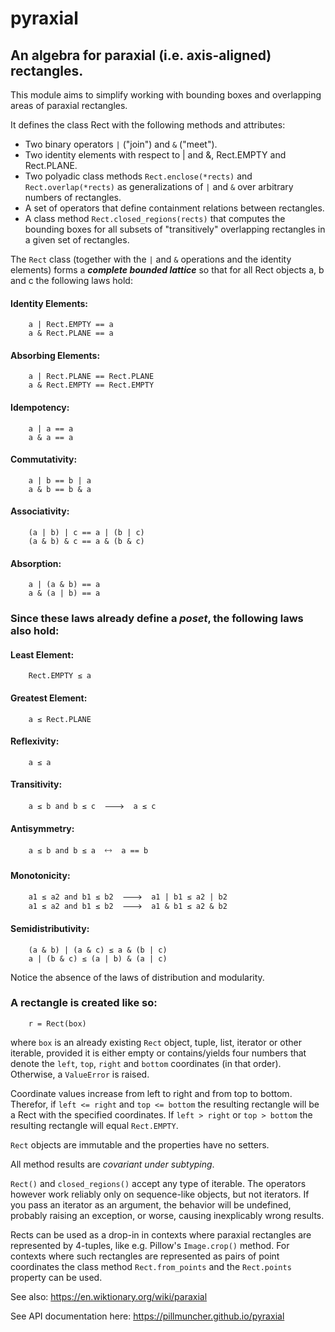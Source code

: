 # pyraxial
## An algebra for paraxial (i.e. axis-aligned) rectangles.
 
 
This module aims to simplify working with bounding boxes and overlapping areas
of paraxial rectangles.
 
 
It defines the class Rect with the following methods and attributes:
  - Two binary operators `|` ("join") and `&` ("meet").
  - Two identity elements with respect to | and &, Rect.EMPTY and Rect.PLANE.
  - Two polyadic class methods `Rect.enclose(*rects)` and `Rect.overlap(*rects)`
    as generalizations of `|` and `&` over arbitrary numbers of rectangles.
  - A set of operators that define containment relations between rectangles.
  - A class method `Rect.closed_regions(rects)` that computes the bounding boxes
    for all subsets of "transitively" overlapping rectangles in a given set of
    rectangles.
 
 
The `Rect` class (together with the `|` and `&` operations and the identity elements)
forms a ***complete bounded lattice*** so that for all Rect objects a, b and c the
following laws hold:
 
#### Identity Elements:
```
    a | Rect.EMPTY == a
    a & Rect.PLANE == a
```
 
#### Absorbing Elements:
```
    a | Rect.PLANE == Rect.PLANE
    a & Rect.EMPTY == Rect.EMPTY
```
 
#### Idempotency:

```
    a | a == a
    a & a == a
```
 
#### Commutativity:

```
    a | b == b | a
    a & b == b & a
```
 
#### Associativity:

```
    (a | b) | c == a | (b | c)
    (a & b) & c == a & (b & c)
```
 
#### Absorption:

```
    a | (a & b) == a
    a & (a | b) == a
```
 
 
 
### Since these laws already define a *poset*, the following laws also hold:
 
#### Least Element:

```
    Rect.EMPTY ≤ a
```
 
#### Greatest Element:

```
    a ≤ Rect.PLANE
```
 
#### Reflexivity:

```
    a ≤ a
```
 
#### Transitivity:

```
    a ≤ b and b ≤ c  🡒  a ≤ c
```
 
#### Antisymmetry:

```
    a ≤ b and b ≤ a  🡘  a == b
```
 
#### Monotonicity:

```
    a1 ≤ a2 and b1 ≤ b2  🡒  a1 | b1 ≤ a2 | b2
    a1 ≤ a2 and b1 ≤ b2  🡒  a1 & b1 ≤ a2 & b2
```
 
#### Semidistributivity:

```
    (a & b) | (a & c) ≤ a & (b | c)
    a | (b & c) ≤ (a | b) & (a | c)
```
 
Notice the absence of the laws of distribution and modularity.
 
 
### A rectangle is created like so:
 
```
    r = Rect(box)
```
 
where `box` is an already existing `Rect` object, tuple, list, iterator or other
iterable, provided it is either empty or contains/yields four numbers that
denote the `left`, `top`, `right` and `bottom` coordinates (in that order). Otherwise,
a `ValueError` is raised.
 
Coordinate values increase from left to right and from top to bottom.
Therefor, if `left <= right` and `top <= bottom` the resulting rectangle will be a
Rect with the specified coordinates.  If `left > right` or `top > bottom` the
resulting rectangle will equal `Rect.EMPTY`.
 
`Rect` objects are immutable and the properties have no setters.
 
All method results are *covariant under subtyping*.
 
 
`Rect()` and `closed_regions()` accept any type of iterable.  The operators however
work reliably only on sequence-like objects, but not iterators.  If you pass an
iterator as an argument, the behavior will be undefined, probably raising an
exception, or worse, causing inexplicably wrong results.
 
Rects can be used as a drop-in in contexts where paraxial rectangles are
represented by 4-tuples, like e.g. Pillow's `Image.crop()` method. For contexts
where such rectangles are represented as pairs of point coordinates the class
method `Rect.from_points` and the `Rect.points` property can be used.
 
 
See also: https://en.wiktionary.org/wiki/paraxial


See API documentation here: https://pillmuncher.github.io/pyraxial
